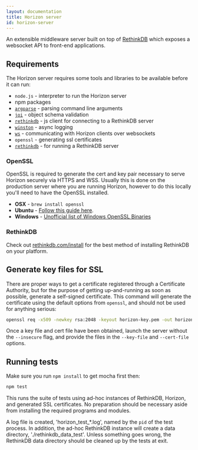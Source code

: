 ```yaml
---
layout: documentation
title: Horizon server
id: horizon-server
---
```


An extensible middleware server built on top of [RethinkDB](https://github.com/rethinkdb/rethinkdb) which exposes a websocket API to front-end applications.

## Requirements
The Horizon server requires some tools and libraries to be available before it
can run:

 * `node.js` - interpreter to run the Horizon server
 * npm packages
  * [`argparse`](https://www.npmjs.com/package/argparse) - parsing command line arguments
  * [`joi`](https://www.npmjs.com/package/joi) - object schema validation
  * [`rethinkdb`](https://www.npmjs.com/package/rethinkdb) - js client for connecting to a RethinkDB server
  * [`winston`](https://www.npmjs.com/package/winston) - async logging
  * [`ws`](https://www.npmjs.com/package/ws) - communicating with Horizon clients over websockets
 * `openssl` - generating ssl certificates
 * [`rethinkdb`](https://github.com/rethinkdb/rethinkdb) - for running a RethinkDB server

### OpenSSL

OpenSSL is required to generate the cert and key pair necessary to serve Horizon securely via HTTPS and WSS. Usually this is done on the production server where you are running Horizon, however to do this locally you'll need to have the OpenSSL installed.

* **OSX**    - `brew install openssl`
* **Ubuntu** -  [Follow this guide here](https://help.ubuntu.com/community/OpenSSL#Practical_OpenSSL_Usage).
* **Windows** - [Unofficial list of Windows OpenSSL Binaries](https://wiki.openssl.org/index.php/Binaries)

### RethinkDB

Check out [rethinkdb.com/install](https://rethinkdb.com/install) for the best method of installing RethinkDB on your platform.


## Generate key files for SSL
There are proper ways to get a certificate registered through a Certificate
Authority, but for the purpose of getting up-and-running as soon as possible,
generate a self-signed certificate.  This command will generate the certificate
using the default options from `openssl`, and should not be used for anything
serious:

```sh
openssl req -x509 -newkey rsa:2048 -keyout horizon-key.pem -out horizon-cert.pem -days 365 -nodes -batch
```

Once a key file and cert file have been obtained, launch the server without the `--insecure`
flag, and provide the files in the `--key-file` and `--cert-file` options.

## Running tests

Make sure you run `npm install` to get mocha first then:

```js
npm test
```

This runs the suite of tests using ad-hoc instances of RethinkDB, Horizon, and generated SSL certificates.
No preparation should be necessary aside from installing the required programs and modules.

A log file is created, 'horizon_test_*.log', named by the `pid` of the test process.  In addition, the
ad-hoc RethinkDB instance will create a data directory, './rethinkdb_data_test'.  Unless something goes wrong, the RethinkDB data directory should be cleaned up by the tests at exit.
